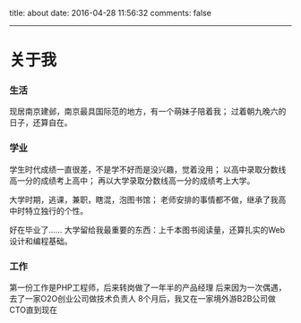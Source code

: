 title: about
date: 2016-04-28 11:56:32
comments: false

------------

# 关于我

### 生活
现居南京建邺，南京最具国际范的地方，有一个萌妹子陪着我；
过着朝九晚六的日子，还算自在。

### 学业
学生时代成绩一直很差，不是学不好而是没兴趣，觉着没用；
以高中录取分数线高一分的成绩考上高中；
再以大学录取分数线高一分的成绩考上大学。

大学时期，逃课，兼职，瞎混，泡图书馆；
老师安排的事情都不做，继承了我高中时特立独行的个性。

好在毕业了……
大学留给我最重要的东西：上千本图书阅读量，还算扎实的Web设计和编程基础。

### 工作

第一份工作是PHP工程师，后来转岗做了一年半的产品经理
后来因为一次偶遇，去了一家O2O创业公司做技术负责人
8个月后，我又在一家境外游B2B公司做CTO直到现在

